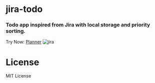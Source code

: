# jira-todo
### Todo app inspired from Jira with local storage and priority sorting.
Try Now: [Planner](https://mraman007.github.io/planner/)
![jira](https://user-images.githubusercontent.com/40262320/117322623-ca345500-aeab-11eb-9a68-98b1a62e4d47.png)

# License
MIT License
